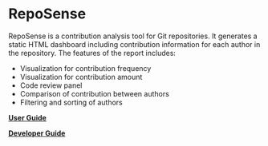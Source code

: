 # RepoSense
RepoSense is a contribution analysis tool for Git repositories. It generates a static HTML dashboard including contribution information for each author in the repository.
The features of the report includes:
* Visualization for contribution frequency
* Visualization for contribution amount
* Code review panel
* Comparison of contribution between authors
* Filtering and sorting of authors

[**User Guide**](docs/user_guide.md)

[**Developer Guide**](docs/developer_guide.md)
